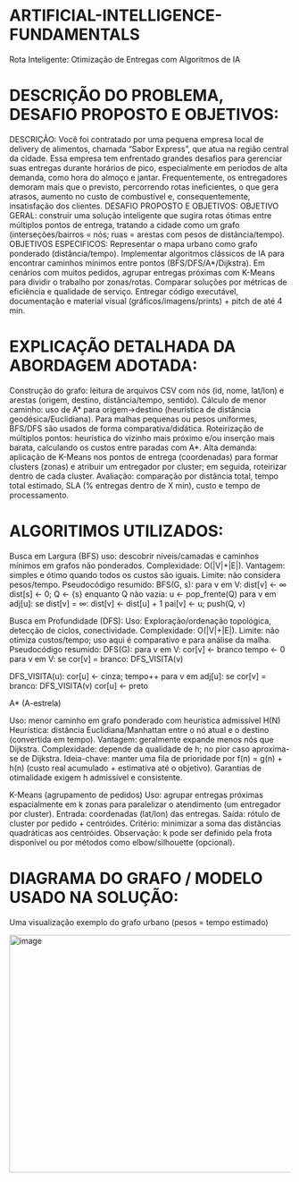 # ARTIFICIAL-INTELLIGENCE-FUNDAMENTALS
Rota Inteligente: Otimização de Entregas com Algoritmos de IA

# DESCRIÇÃO DO PROBLEMA, DESAFIO PROPOSTO E OBJETIVOS:
DESCRIÇÃO: Você foi contratado por uma pequena empresa local de delivery de alimentos, chamada “Sabor Express”, que atua na região central da cidade. Essa empresa tem enfrentado grandes desafios para gerenciar suas entregas durante horários de pico, especialmente em períodos de alta demanda, como hora do almoço e jantar. Frequentemente, os entregadores demoram mais que o previsto, percorrendo rotas ineficientes, o que gera atrasos, aumento no custo de combustível e, consequentemente, insatisfação dos clientes.
DESAFIO PROPOSTO E OBJETIVOS: OBJETIVO GERAL: construir uma solução inteligente que sugira rotas ótimas entre múltiplos pontos de entrega, tratando a cidade como um grafo (interseções/bairros = nós; ruas = arestas com pesos de distância/tempo).
OBJETIVOS ESPECIFICOS: Representar o mapa urbano como grafo ponderado (distância/tempo).
Implementar algoritmos clássicos de IA para encontrar caminhos mínimos entre pontos (BFS/DFS/A*/Dijkstra).
Em cenários com muitos pedidos, agrupar entregas próximas com K-Means para dividir o trabalho por zonas/rotas.
Comparar soluções por métricas de eficiência e qualidade de serviço.
Entregar código executável, documentação e material visual (gráficos/imagens/prints) + pitch de até 4 min.

# EXPLICAÇÃO DETALHADA DA ABORDAGEM ADOTADA:
Construção do grafo: leitura de arquivos CSV com nós (id, nome, lat/lon) e arestas (origem, destino, distância/tempo, sentido).
Cálculo de menor caminho: uso de A* para origem→destino (heurística de distância geodésica/Euclidiana). Para malhas pequenas ou pesos uniformes, BFS/DFS são usados de forma comparativa/didática.
Roteirização de múltiplos pontos: heurística do vizinho mais próximo e/ou inserção mais barata, calculando os custos entre paradas com A*.
Alta demanda: aplicação de K-Means nos pontos de entrega (coordenadas) para formar clusters (zonas) e atribuir um entregador por cluster; em seguida, roteirizar dentro de cada cluster.
Avaliação: comparação por distância total, tempo total estimado, SLA (% entregas dentro de X min), custo e tempo de processamento.

# ALGORITIMOS UTILIZADOS:

Busca em Largura (BFS) uso: descobrir níveis/camadas e caminhos mínimos em grafos não ponderados.
Complexidade: O(|V|+|E|).
Vantagem: simples e ótimo quando todos os custos são iguais.
Limite: não considera pesos/tempo.
Pseudocódigo resumido:
BFS(G, s):
 para v em V: dist[v] ← ∞
dist[s] ← 0; Q ← {s}
enquanto Q não vazia:
 u ← pop_frente(Q)
 para v em adj[u]:
   se dist[v] = ∞:
   dist[v] ← dist[u] + 1
   pai[v] ← u; push(Q, v)

Busca em Profundidade (DFS): Uso: Exploração/ordenação topológica, detecção de ciclos, conectividade.
Complexidade: O(|V|+|E|).
Limite: não otimiza custos/tempo; uso aqui é comparativo e para análise da malha.
Pseudocódigo resumido:
DFS(G):
  para v em V: cor[v] ← branco
  tempo ← 0
  para v em V:
  se cor[v] = branco: DFS_VISITA(v)

DFS_VISITA(u):
  cor[u] ← cinza; tempo++
  para v em adj[u]:
   se cor[v] = branco: DFS_VISITA(v)
  cor[u] ← preto

  A* (A-estrela)

Uso: menor caminho em grafo ponderado com heurística admissível H(N)
Heurística: distância Euclidiana/Manhattan entre o nó atual e o destino (convertida em tempo).
Vantagem: geralmente expande menos nós que Dijkstra.
Complexidade: depende da qualidade de h; no pior caso aproxima-se de Dijkstra.
Ideia-chave: manter uma fila de prioridade por f(n) = g(n) + h(n)   (custo real acumulado + estimativa até o objetivo). Garantias de otimalidade exigem h admissível e consistente.

 K-Means (agrupamento de pedidos)
Uso: agrupar entregas próximas espacialmente em k zonas para paralelizar o atendimento (um entregador por cluster).
Entrada: coordenadas (lat/lon) das entregas.
Saída: rótulo de cluster por pedido + centróides.
Critério: minimizar a soma das distâncias quadráticas aos centróides.
Observação: k pode ser definido pela frota disponível ou por métodos como elbow/silhouette (opcional).

# DIAGRAMA DO GRAFO / MODELO USADO NA SOLUÇÃO:

Uma visualização exemplo do grafo urbano (pesos = tempo estimado) 

<img width="567" height="425" alt="image" src="https://github.com/user-attachments/assets/30f828d4-5b97-4602-9cb3-8f4554a366d4" />




